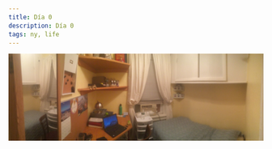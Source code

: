```yaml
---
title: Día 0
description: Día 0
tags: ny, life
---
```


<img src="/images/rc-days/0.jpg" class="photo">